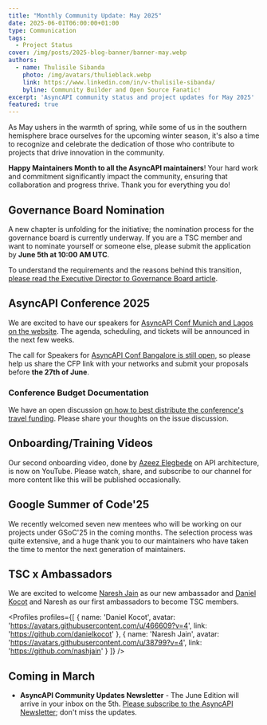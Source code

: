 ```yaml
---
title: "Monthly Community Update: May 2025"
date: 2025-06-01T06:00:00+01:00
type: Communication
tags:
  - Project Status
cover: /img/posts/2025-blog-banner/banner-may.webp
authors:
  - name: Thulisile Sibanda
    photo: /img/avatars/thulieblack.webp
    link: https://www.linkedin.com/in/v-thulisile-sibanda/
    byline: Community Builder and Open Source Fanatic!
excerpt: 'AsyncAPI community status and project updates for May 2025'
featured: true
---
```


As May ushers in the warmth of spring, while some of us in the southern hemisphere brace ourselves for the upcoming winter season, it's also a time to recognize and celebrate the dedication of those who contribute to projects that drive innovation in the community. 

**Happy Maintainers Month to all the AsyncAPI maintainers**! Your hard work and commitment significantly impact the community, ensuring that collaboration and progress thrive. Thank you for everything you do!

## Governance Board Nomination
A new chapter is unfolding for the initiative; the nomination process for the governance board is currently underway. If you are a TSC member and want to nominate yourself or someone else, please submit the application by **June 5th at 10:00 AM UTC**.

To understand the requirements and the reasons behind this transition, [please read the Executive Director to Governance Board article](https://www.asyncapi.com/blog/new-governance-board).

## AsyncAPI Conference 2025

We are excited to have our speakers for [AsyncAPI Conf Munich and Lagos on the website](https://conference.asyncapi.com/). The agenda, scheduling, and tickets will be announced in the next few weeks.

The call for Speakers for [AsyncAPI Conf Bangalore is still open](https://conference.asyncapi.com/venue/Bangalore), so please help us share the CFP link with your networks and submit your proposals before **the 27th of June**.

### Conference Budget Documentation
We have an open discussion [on how to best distribute the conference's travel funding](https://github.com/asyncapi/community/issues/1918). Please share your thoughts on the issue discussion. 

## Onboarding/Training Videos
Our second onboarding video, done by [Azeez Elegbede](https://www.linkedin.com/in/acebuild) on API architecture, is now on YouTube. Please watch, share, and subscribe to our channel for more content like this will be published occasionally.

<YouTube id="5Gaz2Q-CKqE" />

## Google Summer of Code'25
We recently welcomed seven new mentees who will be working on our projects under GSoC'25 in the coming months. The selection process was quite extensive, and a huge thank you to our maintainers who have taken the time to mentor the next generation of maintainers.

## TSC x Ambassadors
We are excited to welcome [Naresh Jain](https://www.linkedin.com/in/http://linkedin.com/in/nareshjain/) as our new ambassador and [Daniel Kocot](https://www.linkedin.com/in/danielkocot) and Naresh as our first ambassadors to become TSC members.

<Profiles profiles={[
  {
    name: 'Daniel Kocot',
    avatar: 'https://avatars.githubusercontent.com/u/466609?v=4',
    link: 'https://github.com/danielkocot'
  },
  {
    name: 'Naresh Jain',
    avatar: 'https://avatars.githubusercontent.com/u/38799?v=4',
    link: 'https://github.com/nashjain'
  }
]} />

## Coming in March
- **AsyncAPI Community Updates Newsletter** - The June Edition will arrive in your inbox on the 5th. [Please subscribe to the AsyncAPI Newsletter](https://www.asyncapi.com/newsletter); don't miss the updates.